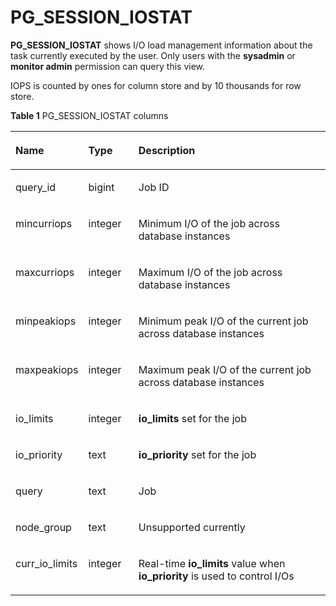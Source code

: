 # PG\_SESSION\_IOSTAT<a name="EN-US_TOPIC_0000001151882223"></a>

**PG\_SESSION\_IOSTAT**  shows I/O load management information about the task currently executed by the user. Only users with the  **sysadmin**  or  **monitor admin**  permission can query this view.

IOPS is counted by ones for column store and by 10 thousands for row store.

**Table  1**  PG\_SESSION\_IOSTAT columns

<a name="table44251753205113"></a>
<table><thead align="left"><tr id="row74251253135114"><th class="cellrowborder" valign="top" width="22%" id="mcps1.2.4.1.1"><p id="en-us_topic_0059777813_a54c6f4bf1ef74329935e7c5b3d44c568"><a name="en-us_topic_0059777813_a54c6f4bf1ef74329935e7c5b3d44c568"></a><a name="en-us_topic_0059777813_a54c6f4bf1ef74329935e7c5b3d44c568"></a>Name</p>
</th>
<th class="cellrowborder" valign="top" width="16%" id="mcps1.2.4.1.2"><p id="p6534121711119"><a name="p6534121711119"></a><a name="p6534121711119"></a>Type</p>
</th>
<th class="cellrowborder" valign="top" width="62%" id="mcps1.2.4.1.3"><p id="p3600141915115"><a name="p3600141915115"></a><a name="p3600141915115"></a>Description</p>
</th>
</tr>
</thead>
<tbody><tr id="row342520531514"><td class="cellrowborder" valign="top" width="22%" headers="mcps1.2.4.1.1 "><p id="p12493182175917"><a name="p12493182175917"></a><a name="p12493182175917"></a>query_id</p>
</td>
<td class="cellrowborder" valign="top" width="16%" headers="mcps1.2.4.1.2 "><p id="p188712711599"><a name="p188712711599"></a><a name="p188712711599"></a>bigint</p>
</td>
<td class="cellrowborder" valign="top" width="62%" headers="mcps1.2.4.1.3 "><p id="p649734055214"><a name="p649734055214"></a><a name="p649734055214"></a>Job ID</p>
</td>
</tr>
<tr id="row1542575314519"><td class="cellrowborder" valign="top" width="22%" headers="mcps1.2.4.1.1 "><p id="p105521817165815"><a name="p105521817165815"></a><a name="p105521817165815"></a>mincurriops</p>
</td>
<td class="cellrowborder" valign="top" width="16%" headers="mcps1.2.4.1.2 "><p id="p4284141315919"><a name="p4284141315919"></a><a name="p4284141315919"></a>integer</p>
</td>
<td class="cellrowborder" valign="top" width="62%" headers="mcps1.2.4.1.3 "><p id="p1129655119"><a name="p1129655119"></a><a name="p1129655119"></a>Minimum I/O of the job across database instances</p>
</td>
</tr>
<tr id="row1942515385119"><td class="cellrowborder" valign="top" width="22%" headers="mcps1.2.4.1.1 "><p id="p205811124195817"><a name="p205811124195817"></a><a name="p205811124195817"></a>maxcurriops</p>
</td>
<td class="cellrowborder" valign="top" width="16%" headers="mcps1.2.4.1.2 "><p id="p1497640125210"><a name="p1497640125210"></a><a name="p1497640125210"></a>integer</p>
</td>
<td class="cellrowborder" valign="top" width="62%" headers="mcps1.2.4.1.3 "><p id="p330412591709"><a name="p330412591709"></a><a name="p330412591709"></a>Maximum I/O of the job across database instances</p>
</td>
</tr>
<tr id="row7425253165116"><td class="cellrowborder" valign="top" width="22%" headers="mcps1.2.4.1.1 "><p id="p014123616582"><a name="p014123616582"></a><a name="p014123616582"></a>minpeakiops</p>
</td>
<td class="cellrowborder" valign="top" width="16%" headers="mcps1.2.4.1.2 "><p id="p1955701710595"><a name="p1955701710595"></a><a name="p1955701710595"></a>integer</p>
</td>
<td class="cellrowborder" valign="top" width="62%" headers="mcps1.2.4.1.3 "><p id="p13482355103"><a name="p13482355103"></a><a name="p13482355103"></a>Minimum peak I/O of the current job across database instances</p>
</td>
</tr>
<tr id="row17425145365113"><td class="cellrowborder" valign="top" width="22%" headers="mcps1.2.4.1.1 "><p id="p51961544205813"><a name="p51961544205813"></a><a name="p51961544205813"></a>maxpeakiops</p>
</td>
<td class="cellrowborder" valign="top" width="16%" headers="mcps1.2.4.1.2 "><p id="p8101719175920"><a name="p8101719175920"></a><a name="p8101719175920"></a>integer</p>
</td>
<td class="cellrowborder" valign="top" width="62%" headers="mcps1.2.4.1.3 "><p id="p01301251804"><a name="p01301251804"></a><a name="p01301251804"></a>Maximum peak I/O of the current job across database instances</p>
</td>
</tr>
<tr id="row1425105316514"><td class="cellrowborder" valign="top" width="22%" headers="mcps1.2.4.1.1 "><p id="p97950165816"><a name="p97950165816"></a><a name="p97950165816"></a>io_limits</p>
</td>
<td class="cellrowborder" valign="top" width="16%" headers="mcps1.2.4.1.2 "><p id="p204971840175217"><a name="p204971840175217"></a><a name="p204971840175217"></a>integer</p>
</td>
<td class="cellrowborder" valign="top" width="62%" headers="mcps1.2.4.1.3 "><p id="p150516461602"><a name="p150516461602"></a><a name="p150516461602"></a><strong id="b143439219506"><a name="b143439219506"></a><a name="b143439219506"></a>io_limits</strong> set for the job</p>
</td>
</tr>
<tr id="row742625316512"><td class="cellrowborder" valign="top" width="22%" headers="mcps1.2.4.1.1 "><p id="p7509655105820"><a name="p7509655105820"></a><a name="p7509655105820"></a>io_priority</p>
</td>
<td class="cellrowborder" valign="top" width="16%" headers="mcps1.2.4.1.2 "><p id="p1698824212593"><a name="p1698824212593"></a><a name="p1698824212593"></a>text</p>
</td>
<td class="cellrowborder" valign="top" width="62%" headers="mcps1.2.4.1.3 "><p id="p4879421203"><a name="p4879421203"></a><a name="p4879421203"></a><strong id="b16283535204011"><a name="b16283535204011"></a><a name="b16283535204011"></a>io_priority</strong> set for the job</p>
</td>
</tr>
<tr id="row712214118017"><td class="cellrowborder" valign="top" width="22%" headers="mcps1.2.4.1.1 "><p id="p141231014013"><a name="p141231014013"></a><a name="p141231014013"></a>query</p>
</td>
<td class="cellrowborder" valign="top" width="16%" headers="mcps1.2.4.1.2 "><p id="p812341404"><a name="p812341404"></a><a name="p812341404"></a>text</p>
</td>
<td class="cellrowborder" valign="top" width="62%" headers="mcps1.2.4.1.3 "><p id="p20123312010"><a name="p20123312010"></a><a name="p20123312010"></a>Job</p>
</td>
</tr>
<tr id="row99511941113518"><td class="cellrowborder" valign="top" width="22%" headers="mcps1.2.4.1.1 "><p id="p495111417356"><a name="p495111417356"></a><a name="p495111417356"></a>node_group</p>
</td>
<td class="cellrowborder" valign="top" width="16%" headers="mcps1.2.4.1.2 "><p id="p14951134117359"><a name="p14951134117359"></a><a name="p14951134117359"></a>text</p>
</td>
<td class="cellrowborder" valign="top" width="62%" headers="mcps1.2.4.1.3 "><p id="p14951241113511"><a name="p14951241113511"></a><a name="p14951241113511"></a>Unsupported currently</p>
</td>
</tr>
<tr id="row81239208537"><td class="cellrowborder" valign="top" width="22%" headers="mcps1.2.4.1.1 "><p id="p31231520115320"><a name="p31231520115320"></a><a name="p31231520115320"></a>curr_io_limits</p>
</td>
<td class="cellrowborder" valign="top" width="16%" headers="mcps1.2.4.1.2 "><p id="p1123192055315"><a name="p1123192055315"></a><a name="p1123192055315"></a>integer</p>
</td>
<td class="cellrowborder" valign="top" width="62%" headers="mcps1.2.4.1.3 "><p id="p19123102095313"><a name="p19123102095313"></a><a name="p19123102095313"></a>Real-time <strong id="b1138370165917"><a name="b1138370165917"></a><a name="b1138370165917"></a>io_limits</strong> value when <strong id="b103891016592"><a name="b103891016592"></a><a name="b103891016592"></a>io_priority</strong> is used to control I/Os</p>
</td>
</tr>
</tbody>
</table>

